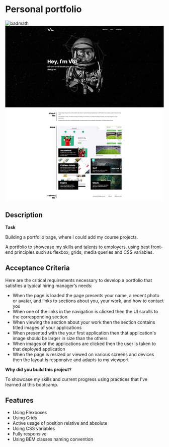
# Personal portfolio

![badmath](https://img.shields.io/github/languages/top/nielsenjared/badmath)
![Personal portfolio](images/personal-portfolio-cover.png)

## Description


**Task**

Building a portfolio page, where I could add my course projects. 

A portfolio to showcase my skills and talents to employers, using best front-end principles such as flexbox, grids, media queries and CSS variables. 

## Acceptance Criteria

Here are the critical requirements necessary to develop a portfolio that satisfies a typical hiring manager’s needs:

* When the page is loaded the page presents your name, a recent photo or avatar, and links to sections about you, your work, and how to contact you
* When one of the links in the navigation is clicked then the UI scrolls to the corresponding section
* When viewing the section about your work then the section contains titled images of your applications
* When presented with the your first application then that application's image should be larger in size than the others
* When images of the applications are clicked then the user is taken to that deployed application
* When the page is resized or viewed on various screens and devices then the layout is responsive and adapts to my viewport

**Why did you build this project?**

To showcase my skills and current progress using practices that I've learned at this bootcamp.


## Features

- Using Flexboxes
- Using Grids
- Active usage of position relative and absolute
- Using CSS variables
- Fully responsive
- Using BEM classes naming convention

